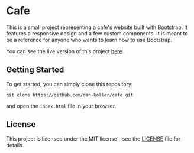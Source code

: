 # Cafe

This is a small project representing a cafe's website built with Bootstrap. It features a responsive design and a few custom components. It is meant to be a reference for anyone who wants to learn how to use Bootstrap.

You can see the live version of this project [here](https://dan-koller.github.io/cafe/).

## Getting Started

To get started, you can simply clone this repository:

```
git clone https://github.com/dan-koller/cafe.git
```

and open the `index.html` file in your browser.

## License

This project is licensed under the MIT license - see the [LICENSE](LICENSE) file for details.
